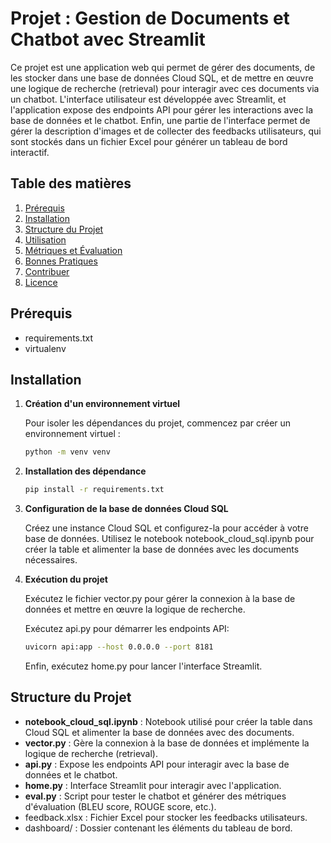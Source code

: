 # Projet : Gestion de Documents et Chatbot avec Streamlit

Ce projet est une application web qui permet de gérer des documents, de les stocker dans une base de données Cloud SQL, et de mettre en œuvre une logique de recherche (retrieval) pour interagir avec ces documents via un chatbot. L'interface utilisateur est développée avec Streamlit, et l'application expose des endpoints API pour gérer les interactions avec la base de données et le chatbot. Enfin, une partie de l'interface permet de gérer la description d'images et de collecter des feedbacks utilisateurs, qui sont stockés dans un fichier Excel pour générer un tableau de bord interactif.

## Table des matières

1. [Prérequis](#prérequis)
2. [Installation](#installation)
3. [Structure du Projet](#structure-du-projet)
4. [Utilisation](#utilisation)
5. [Métriques et Évaluation](#métriques-et-évaluation)
6. [Bonnes Pratiques](#bonnes-pratiques)
7. [Contribuer](#contribuer)
8. [Licence](#licence)

## Prérequis

- requirements.txt
- virtualenv 
 
## Installation

1. **Création d'un environnement virtuel**

   Pour isoler les dépendances du projet, commencez par créer un environnement virtuel :

   ```bash
   python -m venv venv

2. **Installation des dépendance**
   ```bash
   pip install -r requirements.txt

3. **Configuration de la base de données Cloud SQL**

   Créez une instance Cloud SQL et configurez-la pour accéder à votre base de données.
   Utilisez le notebook notebook_cloud_sql.ipynb pour créer la table et alimenter la base de données avec les documents nécessaires.

5. **Exécution du projet** 

   Exécutez le fichier vector.py pour gérer la connexion à la base de données et mettre en œuvre la logique de recherche.

    Exécutez api.py pour démarrer les endpoints API:
   
    ```bash
    uvicorn api:app --host 0.0.0.0 --port 8181
    ```
    Enfin, exécutez home.py pour lancer l'interface Streamlit.

## Structure du Projet
   - __notebook_cloud_sql.ipynb__ : Notebook utilisé pour créer la table dans Cloud SQL et alimenter la base de données avec des documents.
   - __vector.py__ : Gère la connexion à la base de données et implémente la logique de recherche (retrieval).
   - __api.py__ : Expose les endpoints API pour interagir avec la base de données et le chatbot.
   - __home.py__ : Interface Streamlit pour interagir avec l'application.
   - __eval.py__ : Script pour tester le chatbot et générer des métriques d'évaluation (BLEU score, ROUGE score, etc.).
   - feedback.xlsx : Fichier Excel pour stocker les feedbacks utilisateurs.
   - dashboard/ : Dossier contenant les éléments du tableau de bord.
